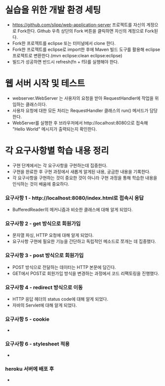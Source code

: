 # 실습을 위한 개발 환경 세팅
* https://github.com/slipp/web-application-server 프로젝트를 자신의 계정으로 Fork한다. Github 우측 상단의 Fork 버튼을 클릭하면 자신의 계정으로 Fork된다.
* Fork한 프로젝트를 eclipse 또는 터미널에서 clone 한다.
* Fork한 프로젝트를 eclipse로 import한 후에 Maven 빌드 도구를 활용해 eclipse 프로젝트로 변환한다.(mvn eclipse:clean eclipse:eclipse)
* 빌드가 성공하면 반드시 refresh(fn + f5)를 실행해야 한다.

# 웹 서버 시작 및 테스트
* webserver.WebServer 는 사용자의 요청을 받아 RequestHandler에 작업을 위임하는 클래스이다.
* 사용자 요청에 대한 모든 처리는 RequestHandler 클래스의 run() 메서드가 담당한다.
* WebServer를 실행한 후 브라우저에서 http://localhost:8080으로 접속해 "Hello World" 메시지가 출력되는지 확인한다.

# 각 요구사항별 학습 내용 정리
* 구현 단계에서는 각 요구사항을 구현하는데 집중한다. 
* 구현을 완료한 후 구현 과정에서 새롭게 알게된 내용, 궁금한 내용을 기록한다.
* 각 요구사항을 구현하는 것이 중요한 것이 아니라 구현 과정을 통해 학습한 내용을 인식하는 것이 배움에 중요하다. 

### 요구사항 1 - http://localhost:8080/index.html로 접속시 응답
* BufferedReader의 메커니즘과 비슷한 클래스에 대해 알게 되었다.

### 요구사항 2 - get 방식으로 회원가입
* 문자열 파싱, HTTP 요청에 대해 알게 되었다.
* 요구사항 구현에 필요한 기능을 간단하고 독립적인 메소드로 쪼개는 데 집중했다.

### 요구사항 3 - post 방식으로 회원가입
* POST 방식으로 전달하는 데이터는 HTTP 본문에 담긴다.
* GET에서 POST로 회원가입 방식을 변경하는 과정에서 코드 리팩토링을 진행했다.

### 요구사항 4 - redirect 방식으로 이동
* HTTP 응답 헤더의 status code에 대해 알게 되었다.
* 자바의 Servlet에 대해 알게 되었다.

### 요구사항 5 - cookie
* 

### 요구사항 6 - stylesheet 적용
* 

### heroku 서버에 배포 후
* 

